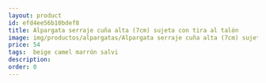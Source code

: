 ```yaml
---
layout: product
id: efd4ee56b10bdef8
title: Alpargata serraje cuña alta (7cm) sujeta con tira al talón 
image: img/productos/alpargatas/Alpargata serraje cuña alta (7cm) sujeta con tira al talón =54 = beige camel marrón salvi.webp
price: 54 
tags:  beige camel marrón salvi
description: 
order: 0
---
```

